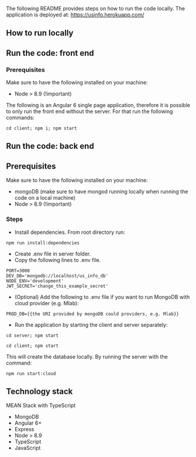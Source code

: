 The following README provides steps on how to run the code locally.
The application is deployed at: https://usinfo.herokuapp.com/
## How to run locally



Run the code: front end
---------------
### Prerequisites
Make sure to have the following installed on your machine:
- Node > 8.9 (!important)
<a/>
The following is an Angular 6 single page application, therefore it is possible to only run the front end without the server.
For that run the following commands:

```
cd client; npm i; npm start
```

Run the code: back end
---------------
## Prerequisites
Make sure to have the following installed on your machine:
- mongoDB (make sure to have mongod running locally when running the code on a local machine)
- Node > 8.9 (!important)
### Steps
- Install dependencies. From root directory run:
```
npm run install:dependencies
```
- Create .env file in server folder.
- Copy the following lines to .env file.
```
PORT=3000
DEV_DB='mongodb://localhost/us_info_db'
NODE_ENV='development'
JWT_SECRET='change_this_example_secret'
```
- (Optional) Add the following to .env file if you want to run MongoDB with cloud provider (e.g. Mlab):
```
PROD_DB={{the URI provided by mongoDB could providers, e.g. Mlab}}
```
- Run the application by starting the client and server separately:
```
cd server; npm start
```
```
cd client; npm start
```
This will create the database locally. By running the server with the command:
```
npm run start:cloud
```
## Technology stack
MEAN Stack with TypeScript
- MongoDB
- Angular 6+
- Express
- Node > 8.9
- TypeScript
- JavaScript
